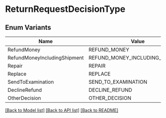 # ReturnRequestDecisionType

## Enum Variants

| Name | Value |
|---- | -----|
| RefundMoney | REFUND_MONEY |
| RefundMoneyIncludingShipment | REFUND_MONEY_INCLUDING_SHIPMENT |
| Repair | REPAIR |
| Replace | REPLACE |
| SendToExamination | SEND_TO_EXAMINATION |
| DeclineRefund | DECLINE_REFUND |
| OtherDecision | OTHER_DECISION |


[[Back to Model list]](../README.md#documentation-for-models) [[Back to API list]](../README.md#documentation-for-api-endpoints) [[Back to README]](../README.md)


